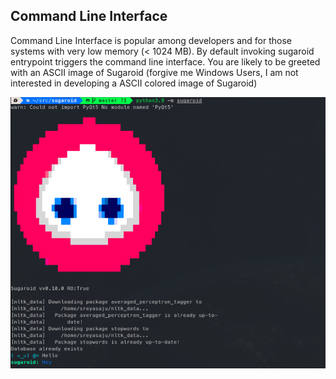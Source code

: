 ## Command Line Interface

Command Line Interface is popular among developers and for those systems with very low memory (< 1024 MB). By default invoking sugaroid entrypoint triggers the command line interface. You are likely to be greeted with an ASCII image of Sugaroid (forgive me Windows Users, I am not interested in developing a ASCII colored image of Sugaroid)

![Command Line Interface of Interface](../img/sugaroid_console.png)

